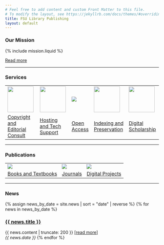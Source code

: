 ```yaml
---
# Feel free to add content and custom Front Matter to this file.
# To modify the layout, see https://jekyllrb.com/docs/themes/#overriding-theme-defaults
title: FSU Library Publishing
layout: default
---
```


### Our Mission

{% include mission.liquid %}

[Read more](/about)

<hr/>

### Services
<div id="services">
<table>
  <tr>
    <td>
      <img class="logo" src="{{ site.baseurl }}/assets/images/logos/copyright2.png" height="85px" width="85px"/>
    </td>
    <td>
      <img class="logo" src="{{ site.baseurl }}/assets/images/logos/network2.png" height="85px" width="85px"/>
    </td>
    <td>
      <img class="logo" src="{{ site.baseurl }}/assets/images/logos/OpenAccess.png"/>
    </td>
    <td>
      <img class="logo" src="{{ site.baseurl }}/assets/images/logos/bookIcon-01.png" height="85px" width="85px"/>
    </td>
    <td>
      <img class="logo" src="{{ site.baseurl }}/assets/images/logos/DHweb.png" height="85px" width="85px"/>
    </td>
  </tr>
    <td>
      <a href="">Copyright and Editorial Consult</a>
    </td>
    <td>
      <a href="">Hosting and Tech Support</a>
    </td>
    <td>
      <a href="">Open Access</a>
    </td>
    <td>
      <a href="">Indexing and Preservation</a>
    </td>
    <td>
      <a href="">Digital Scholarship</a>
    </td>
  <tr>
  </tr>
</table>
</div>

<hr/>

### Publications
<div id="publications">

<table>
  <tr>
    <td>
      <img class="publications" src="{{ site.baseurl }}/assets/images/books-oer/bookSVP.jpg"/>
    </td>
    <td>
      <img class="publications" src="{{ site.baseurl }}/assets/images/journals/journalOWL.png"/>
    </td>
    <td>
      <img class="publications" src="{{ site.baseurl }}/assets/images/projects/projILSecolo.jpg"/>
    </td>
  </tr>
  <tr>
    <td><a href="books-oer">Books and Textbooks</a></td>
    <td><a href="journals">Journals</a></td>
    <td><a href="projects">Digital Projects</a></td>
  </tr>
</table>

</div>

<hr/>

### News
<div id="news">

{% assign news_by_date = site.news | sort = "date" | reverse %}
{% for news in news_by_date %}
<h3><a href="{{ news.permalink }}">{{ news.title }}</a></h3>
{{ news.content | truncate: 200 }} <a href="{{ news.permalink }}">[read more]</a><br/>
<em>{{ news.date }}</em>
{% endfor %}
</div>





